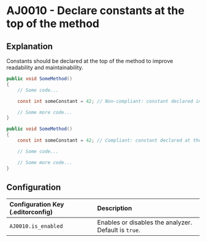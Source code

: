 # AJ0010 - Declare constants at the top of the method

## Explanation

Constants should be declared at the top of the method to improve readability and maintainability.

````csharp
public void SomeMethod()
{
    // Some code...

    const int someConstant = 42; // Non-compliant: constant declared in the middle of the method

    // Some more code...
}
````

```csharp
public void SomeMethod()
{
    const int someConstant = 42; // Compliant: constant declared at the top of the method

    // Some code...

    // Some more code...
}
````

## Configuration

| Configuration Key (.editorconfig) | Description                                          |
|:----------------------------------|:-----------------------------------------------------|
| `AJ0010.is_enabled`               | Enables or disables the analyzer. Default is `true`. |
